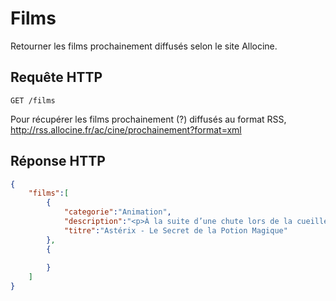 # Films

Retourner les films prochainement diffusés selon le site Allocine.

## Requête HTTP

`GET /films`

Pour récupérer les films prochainement (?) diffusés au format RSS, http://rss.allocine.fr/ac/cine/prochainement?format=xml

## Réponse HTTP

```json
{
    "films":[
        {
            "categorie":"Animation",
            "description":"<p>À la suite d’une chute lors de la cueillette du gui,...",
            "titre":"Astérix - Le Secret de la Potion Magique"
        },
        {
        	
        }
    ]
}
```